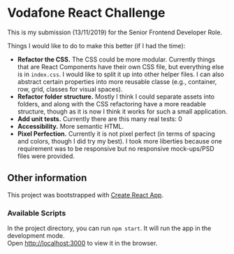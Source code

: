 # Vodafone React Challenge

This is my submission (13/11/2019) for the Senior Frontend Developer Role.

Things I would like to do to make this better (if I had the time):
- **Refactor the CSS.** The CSS could be more modular. Currently things that are React Components have their own CSS file, but everything else is in `index.css`. I would like to split it up into other helper files. I can also abstract certain properties into more reusable classe (e.g., container, row, grid, classes for visual spaces).
- **Refactor folder structure.** Mostly I think I could separate assets into folders, and along with the CSS refactoring have a more readable structure, though as it is now I think it works for such a small application.
- **Add unit tests.** Currently there are this many real tests: 0
- **Accessibility.** More semantic HTML.
- **Pixel Perfection.** Currently it is not pixel perfect (in terms of spacing and colors, though I did try my best). I took more liberties because one requirement was to be responsive but no responsive mock-ups/PSD files were provided.

## Other information

This project was bootstrapped with [Create React App](https://github.com/facebook/create-react-app).

### Available Scripts

In the project directory, you can run `npm start`. It will run the app in the development mode.<br />
Open [http://localhost:3000](http://localhost:3000) to view it in the browser.

